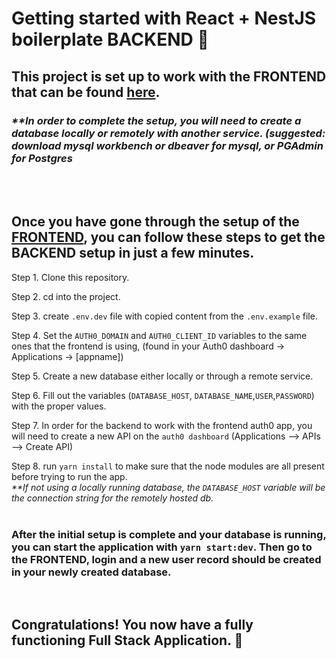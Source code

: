 # Getting started with React + NestJS boilerplate BACKEND :rocket:

## This project is set up to work with the FRONTEND that can be found [here](https://github.com/Mitchell8210/React-NestJS-boilerplate-FRONTEND).

### _\*\*In order to complete the setup, you will need to create a database locally or remotely with another service. (suggested: download mysql workbench or dbeaver for mysql, or PGAdmin for Postgres_

<br/> 
<br/>

## Once you have gone through the setup of the [FRONTEND](https://github.com/Mitchell8210/React-NestJS-boilerplate-FRONTEND), you can follow these steps to get the BACKEND setup in just a few minutes.

Step 1. Clone this repository.

Step 2. cd into the project.

Step 3. create `.env.dev` file with copied content from the `.env.example` file.

Step 4. Set the `AUTH0_DOMAIN` and `AUTH0_CLIENT_ID` variables to the same ones that the frontend is using, (found in your Auth0 dashboard -> Applications -> [appname])

Step 5. Create a new database either locally or through a remote service.

Step 6. Fill out the variables (`DATABASE_HOST`, `DATABASE_NAME`,`USER`,`PASSWORD`) with the proper values.

Step 7. In order for the backend to work with the frontend auth0 app, you will need to create a new API on the `auth0 dashboard` (Applications --> APIs --> Create API)

Step 8. run `yarn install` to make sure that the node modules are all present before trying to run the app.
<br/>
_\*\*If not using a locally running database, the `DATABASE_HOST` variable will be the connection string for the remotely hosted db._
<br/>
<br/>

### After the initial setup is complete and your database is running, you can start the application with `yarn start:dev`. Then go to the FRONTEND, login and a new user record should be created in your newly created database.

<br/>

## Congratulations! You now have a fully functioning Full Stack Application. :rocket:

<br/>
<br/>
